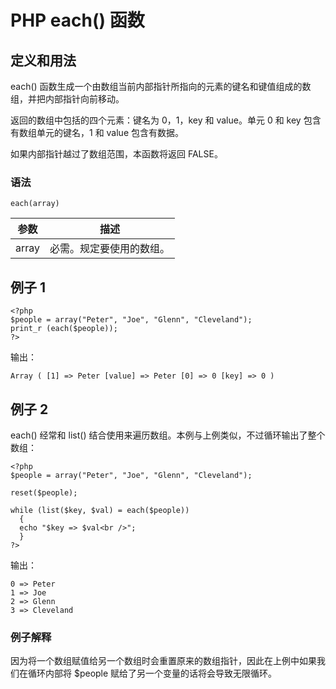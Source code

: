 # PHP each() 函数



## 定义和用法

each() 函数生成一个由数组当前内部指针所指向的元素的键名和键值组成的数组，并把内部指针向前移动。

返回的数组中包括的四个元素：键名为 0，1，key 和 value。单元 0 和 key 包含有数组单元的键名，1 和 value 包含有数据。

如果内部指针越过了数组范围，本函数将返回 FALSE。

### 语法

```
each(array)
```

| 参数 | 描述 |
| --- | --- |
| array | 必需。规定要使用的数组。 |

## 例子 1

```
<?php
$people = array("Peter", "Joe", "Glenn", "Cleveland");
print_r (each($people));
?>
```

输出：

```
Array ( [1] => Peter [value] => Peter [0] => 0 [key] => 0 )
```

## 例子 2

each() 经常和 list() 结合使用来遍历数组。本例与上例类似，不过循环输出了整个数组：

```
<?php
$people = array("Peter", "Joe", "Glenn", "Cleveland");

reset($people);

while (list($key, $val) = each($people))
  {
  echo "$key => $val<br />";
  }
?>
```

输出：

```
0 => Peter
1 => Joe
2 => Glenn
3 => Cleveland
```

### 例子解释

因为将一个数组赋值给另一个数组时会重置原来的数组指针，因此在上例中如果我们在循环内部将 $people 赋给了另一个变量的话将会导致无限循环。



